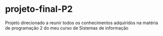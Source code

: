 # projeto-final-P2
Projeto direcionado a reunir todos os conhecimentos adquiridos na matéria de programação 2 do meu curso de Sistemas de informação
